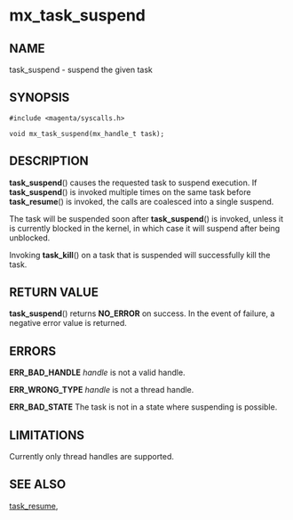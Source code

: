 # mx_task_suspend

## NAME

task_suspend - suspend the given task

## SYNOPSIS

```
#include <magenta/syscalls.h>

void mx_task_suspend(mx_handle_t task);

```

## DESCRIPTION

**task_suspend**() causes the requested task to suspend execution.  If
**task_suspend**() is invoked multiple times on the same task before
**task_resume**() is invoked, the calls are coalesced into a single suspend.

The task will be suspended soon after **task_suspend**() is invoked, unless
it is currently blocked in the kernel, in which case it will suspend after being
unblocked.

Invoking **task_kill**() on a task that is suspended will successfully kill
the task.

## RETURN VALUE

**task_suspend**() returns **NO_ERROR** on success.
In the event of failure, a negative error value is returned.

## ERRORS

**ERR_BAD_HANDLE** *handle* is not a valid handle.

**ERR_WRONG_TYPE** *handle* is not a thread handle.

**ERR_BAD_STATE**  The task is not in a state where suspending is possible.

## LIMITATIONS

Currently only thread handles are supported.

## SEE ALSO

[task_resume](task_resume.md),

